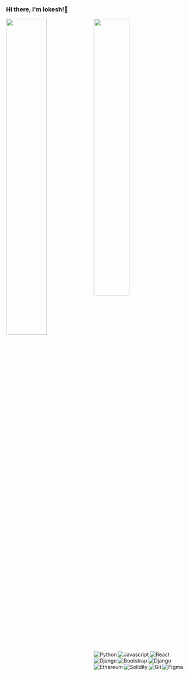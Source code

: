 ### Hi there, I'm lokesh!👋

<img align = "left" width="47%"  style="padding-bottom : 10px;" src="https://github-readme-stats.vercel.app/api?username=lokeshwaran26&show_icons=true&theme=radical" />
<img align = "bottom" width="44%" style="padding-bottom : 10px;" src= "https://github-readme-stats.vercel.app/api/top-langs/?username=lokeshwaran26&layout=compact" />


<img alt="Python" align = "left" src ="https://img.shields.io/badge/python-3670A0?style=for-the-badge&logo=python&logoColor=ffdd54" />
<img alt="Javascript" align = "left" src ="https://img.shields.io/badge/javascript-%23323330.svg?style=for-the-badge&logo=javascript&logoColor=%23F7DF1E" />
<img alt="React" align = "left" src ="https://img.shields.io/badge/react-%2320232a.svg?style=for-the-badge&logo=react&logoColor=%2361DAFB" />
<img alt="Django" align = "bottom" src ="https://img.shields.io/badge/django-%23092E20.svg?style=for-the-badge&logo=django&logoColor=white" />
<img alt="Django" align = "left" src ="https://img.shields.io/badge/vite-%23646CFF.svg?style=for-the-badge&logo=vite&logoColor=white" />
<img alt="Bootstrap" align = "left" src ="https://img.shields.io/badge/bootstrap-%23563D7C.svg?style=for-the-badge&logo=bootstrap&logoColor=white" />
<img alt="Ethereum" align = "left" src ="https://img.shields.io/badge/Ethereum-3C3C3D?style=for-the-badge&logo=Ethereum&logoColor=white" />
<img alt="Solidity"  align = "left" src ="https://img.shields.io/badge/Solidity-%23363636.svg?style=for-the-badge&logo=solidity&logoColor=white" />
<img alt="Git"  align = "left" src ="https://img.shields.io/badge/git-%23F05033.svg?style=for-the-badge&logo=git&logoColor=white" />
<img alt= "Figma" align = "left" src = "https://img.shields.io/badge/figma-%23F24E1E.svg?style=for-the-badge&logo=figma&logoColor=white" />




<!--
**lokeshwaran26/lokeshwaran26** is a ✨ _special_ ✨ repository because its `README.md` (this file) appears on your GitHub profile.

Here are some ideas to get you started:

- 🔭 I’m currently working on ...
- 🌱 I’m currently learning ...
- 👯 I’m looking to collaborate on ...
- 🤔 I’m looking for help with ...
- 💬 Ask me about ...
- 📫 How to reach me: ...
- 😄 Pronouns: ...
- ⚡ Fun fact: ...
-->
